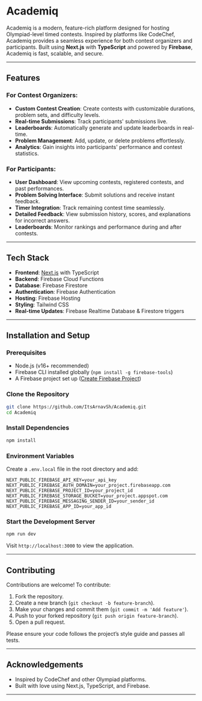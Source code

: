# Academiq

Academiq is a modern, feature-rich platform designed for hosting Olympiad-level timed contests. Inspired by platforms like CodeChef, Academiq provides a seamless experience for both contest organizers and participants. Built using **Next.js** with **TypeScript** and powered by **Firebase**, Academiq is fast, scalable, and secure.

---

## Features

### For Contest Organizers:
- **Custom Contest Creation**: Create contests with customizable durations, problem sets, and difficulty levels.
- **Real-time Submissions**: Track participants' submissions live.
- **Leaderboards**: Automatically generate and update leaderboards in real-time.
- **Problem Management**: Add, update, or delete problems effortlessly.
- **Analytics**: Gain insights into participants' performance and contest statistics.

### For Participants:
- **User Dashboard**: View upcoming contests, registered contests, and past performances.
- **Problem Solving Interface**: Submit solutions and receive instant feedback.
- **Timer Integration**: Track remaining contest time seamlessly.
- **Detailed Feedback**: View submission history, scores, and explanations for incorrect answers.
- **Leaderboards**: Monitor rankings and performance during and after contests.

---

## Tech Stack

- **Frontend**: [Next.js](https://nextjs.org/) with TypeScript
- **Backend**: Firebase Cloud Functions
- **Database**: Firebase Firestore
- **Authentication**: Firebase Authentication
- **Hosting**: Firebase Hosting
- **Styling**: Tailwind CSS
- **Real-time Updates**: Firebase Realtime Database & Firestore triggers

---

## Installation and Setup

### Prerequisites
- Node.js (v16+ recommended)
- Firebase CLI installed globally (`npm install -g firebase-tools`)
- A Firebase project set up ([Create Firebase Project](https://console.firebase.google.com/))

### Clone the Repository
```bash
git clone https://github.com/ItsArnavSh/Academiq.git
cd Academiq
```

### Install Dependencies
```bash
npm install
```

### Environment Variables
Create a `.env.local` file in the root directory and add:
```env
NEXT_PUBLIC_FIREBASE_API_KEY=your_api_key
NEXT_PUBLIC_FIREBASE_AUTH_DOMAIN=your_project.firebaseapp.com
NEXT_PUBLIC_FIREBASE_PROJECT_ID=your_project_id
NEXT_PUBLIC_FIREBASE_STORAGE_BUCKET=your_project.appspot.com
NEXT_PUBLIC_FIREBASE_MESSAGING_SENDER_ID=your_sender_id
NEXT_PUBLIC_FIREBASE_APP_ID=your_app_id
```

### Start the Development Server
```bash
npm run dev
```

Visit `http://localhost:3000` to view the application.

---




## Contributing

Contributions are welcome! To contribute:
1. Fork the repository.
2. Create a new branch (`git checkout -b feature-branch`).
3. Make your changes and commit them (`git commit -m 'Add feature'`).
4. Push to your forked repository (`git push origin feature-branch`).
5. Open a pull request.

Please ensure your code follows the project’s style guide and passes all tests.

---



## Acknowledgements

- Inspired by CodeChef and other Olympiad platforms.
- Built with love using Next.js, TypeScript, and Firebase.

---
